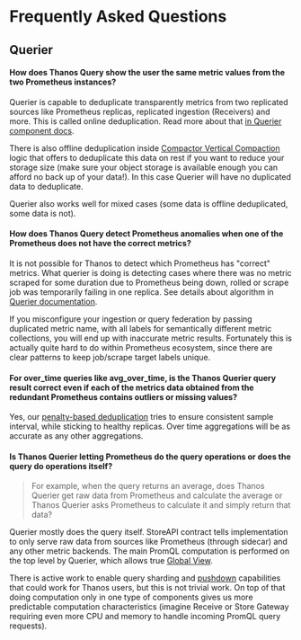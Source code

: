 # Frequently Asked Questions

## Querier

#### How does Thanos Query show the user the same metric values from the two Prometheus instances?

Querier is capable to deduplicate transparently metrics from two replicated sources like Prometheus replicas, replicated ingestion (Receivers) and more. This is called online deduplication. Read more about that [in Querier component docs](components/query.md).

There is also offline deduplication inside [Compactor Vertical Compaction](components/compact.md#vertical-compactions) logic that offers to deduplicate this data on rest if you want to reduce your storage size (make sure your object storage is available enough you can afford no back up of your data!). In this case Querier will have no duplicated data to deduplicate.

Querier also works well for mixed cases (some data is offline deduplicated, some data is not).

#### How does Thanos Query detect Prometheus anomalies when one of the Prometheus does not have the correct metrics?

It is not possible for Thanos to detect which Prometheus has "correct" metrics. What querier is doing is detecting cases where there was no metric scraped for some duration due to Prometheus being down, rolled or scrape job was temporarily failing in one replica. See details about algorithm in [Querier documentation](components/query.md).

If you misconfigure your ingestion or query federation by passing duplicated metric name, with all labels for semantically different metric collections, you will end up with inaccurate metric results. Fortunately this is actually quite hard to do within Prometheus ecosystem, since there are clear patterns to keep job/scrape target labels unique.

#### For over_time queries like avg_over_time, is the Thanos Querier query result correct even if each of the metrics data obtained from the redundant Prometheus contains outliers or missing values?

Yes, our [penalty-based deduplication](components/query.md#deduplication) tries to ensure consistent sample interval, while sticking to healthy replicas. Over time aggregations will be as accurate as any other aggregations.

#### Is Thanos Querier letting Prometheus do the query operations or does the query do operations itself?

> For example, when the query returns an average, does Thanos Querier get raw data from Prometheus and calculate the average or Thanos Querier asks Prometheus to calculate it and simply return that data?

Querier mostly does the query itself. StoreAPI contract tells implementation to only serve raw data from sources like Prometheus (through sidecar) and any other metric backends. The main PromQL computation is performed on the top level by Querier, which allows true [Global View](components/query.md#use-case-1-global-view).

There is active work to enable query sharding and [pushdown](https://github.com/thanos-io/thanos/issues/305) capabilities that could work for Thanos users, but this is not trivial work. On top of that doing computation only in one type of components gives us more predictable computation characteristics (imagine Receive or Store Gateway requiring even more CPU and memory to handle incoming PromQL query requests).
